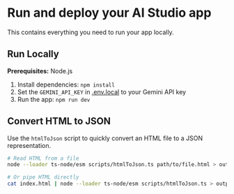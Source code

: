 # Run and deploy your AI Studio app

This contains everything you need to run your app locally.

## Run Locally

**Prerequisites:**  Node.js


1. Install dependencies:
   `npm install`
2. Set the `GEMINI_API_KEY` in [.env.local](.env.local) to your Gemini API key
3. Run the app:
   `npm run dev`

## Convert HTML to JSON

Use the `htmlToJson` script to quickly convert an HTML file to a JSON representation.

```bash
# Read HTML from a file
node --loader ts-node/esm scripts/htmlToJson.ts path/to/file.html > output.json

# Or pipe HTML directly
cat index.html | node --loader ts-node/esm scripts/htmlToJson.ts > output.json
```
